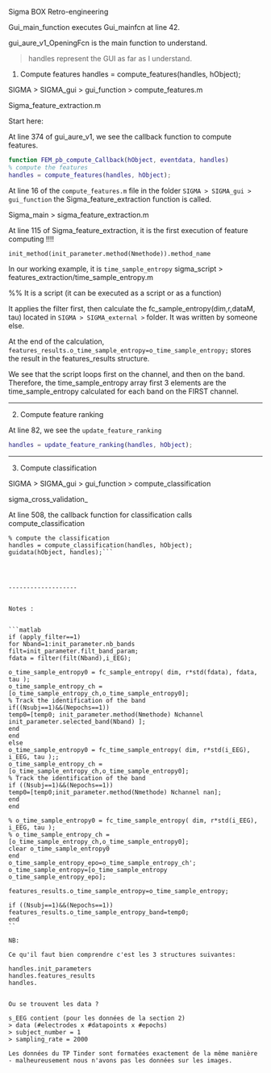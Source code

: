 Sigma BOX Retro-engineering

Gui_main_function executes Gui_mainfcn at line 42.

gui_aure_v1_OpeningFcn is the main function to understand.

> handles represent the GUI as far as I understand.


1. Compute features 
handles = compute_features(handles, hObject);

SIGMA > SIGMA_gui > gui_function > compute_features.m

Sigma_feature_extraction.m

Start here:

At line 374 of gui_aure_v1, we see the callback function to compute features.
```matlab
function FEM_pb_compute_Callback(hObject, eventdata, handles)
% compute the features
handles = compute_features(handles, hObject);
```
At line 16 of the `compute_features.m` file in the folder `SIGMA > SIGMA_gui > gui_function` the Sigma_feature_extraction function is called.

Sigma_main > sigma_feature_extraction.m


At line 115 of Sigma_feature_extraction, it is the first execution of feature computing !!!!

```init_method(init_parameter.method(Nmethode)).method_name```

In our working example, it is ```time_sample_entropy```
sigma_script > features_extraction/time_sample_entropy.m

%% It is a script (it can be executed as a script or as a function)

It applies the filter first, then calculate the fc_sample_entropy(dim,r,dataM, tau)
located in `SIGMA > SIGMA_external >` folder. It was written by someone else.

At the end of the calculation, ```features_results.o_time_sample_entropy=o_time_sample_entropy;``` stores the result in the features_results structure.

We see that the script loops first on the channel, and then on the band.
Therefore, the time_sample_entropy array first 3 elements are the time_sample_entropy calculated for each band on the FIRST channel.





------------------

2. Compute feature ranking

At line 82, we see the `update_feature_ranking`

```matlab
handles = update_feature_ranking(handles, hObject);
```

------------------

3. Compute classification

SIGMA > SIGMA_gui > gui_function > compute_classification

sigma_cross_validation_

At line 508, the callback function for classification calls compute_classification

```function DC_pb_compute_Callback(hObject, eventdata, handles)
% compute the classification
handles = compute_classification(handles, hObject);
guidata(hObject, handles);```




-------------------


Notes : 


```matlab
if (apply_filter==1)
for Nband=1:init_parameter.nb_bands
filt=init_parameter.filt_band_param;
fdata = filter(filt(Nband),i_EEG);

o_time_sample_entropy0 = fc_sample_entropy( dim, r*std(fdata), fdata, tau );       
o_time_sample_entropy_ch =[o_time_sample_entropy_ch,o_time_sample_entropy0];
% Track the identification of the band
if((Nsubj==1)&&(Nepochs==1))
temp0=[temp0; init_parameter.method(Nmethode) Nchannel init_parameter.selected_band(Nband) ];
end
end
else
o_time_sample_entropy0 = fc_time_sample_entropy( dim, r*std(i_EEG), i_EEG, tau );;
o_time_sample_entropy_ch =[o_time_sample_entropy_ch,o_time_sample_entropy0];
% Track the identification of the band
if ((Nsubj==1)&&(Nepochs==1))
temp0=[temp0;init_parameter.method(Nmethode) Nchannel nan];
end    
end

% o_time_sample_entropy0 = fc_time_sample_entropy( dim, r*std(i_EEG), i_EEG, tau );
% o_time_sample_entropy_ch =[o_time_sample_entropy_ch,o_time_sample_entropy0];
clear o_time_sample_entropy0
end
o_time_sample_entropy_epo=o_time_sample_entropy_ch';  
o_time_sample_entropy=[o_time_sample_entropy o_time_sample_entropy_epo];

features_results.o_time_sample_entropy=o_time_sample_entropy;

if ((Nsubj==1)&&(Nepochs==1))
features_results.o_time_sample_entropy_band=temp0;
end    
``

NB:

Ce qu'il faut bien comprendre c'est les 3 structures suivantes: 

handles.init_parameters
handles.features_results
handles.


Ou se trouvent les data ?

s_EEG contient (pour les données de la section 2)
> data (#electrodes x #datapoints x #epochs)
> subject_number = 1
> sampling_rate = 2000

Les données du TP Tinder sont formatées exactement de la même manière - malheureusement nous n'avons pas les données sur les images.

